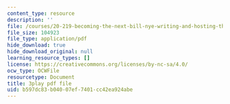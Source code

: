 ```yaml
---
content_type: resource
description: ''
file: /courses/20-219-becoming-the-next-bill-nye-writing-and-hosting-the-educational-show-january-iap-2015/b597dc83b04007ef7401cc42ea924abe_qkkI9Z9tKvo.pdf
file_size: 104923
file_type: application/pdf
hide_download: true
hide_download_original: null
learning_resource_types: []
license: https://creativecommons.org/licenses/by-nc-sa/4.0/
ocw_type: OCWFile
resourcetype: Document
title: 3play pdf file
uid: b597dc83-b040-07ef-7401-cc42ea924abe
---
```

